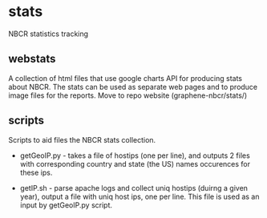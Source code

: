 stats
=====

NBCR statistics tracking

webstats
--------
A collection of html files that use google charts API for producing
stats about NBCR.  The stats can be used as separate web pages
and to produce image files for the reports. 
Move to repo website (graphene-nbcr/stats/)

scripts
--------
Scripts to aid files the NBCR stats collection.

* getGeoIP.py - takes a file of hostips (one per line), and outputs 2 files with
corresponding country and state (the US) names occurences for these ips. 

* getIP.sh - parse apache logs and collect uniq hostips (duirng a given year),
output a file with uniq host ips, one per line. This file is used as an input
by getGeoIP.py script. 


